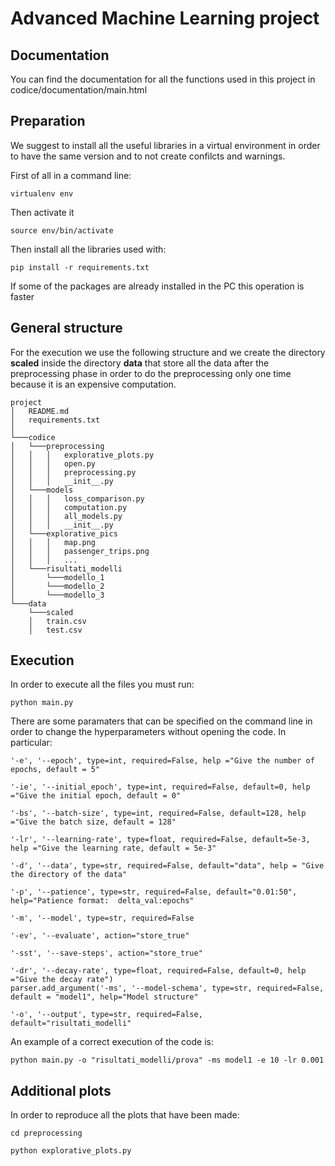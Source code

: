 # Advanced Machine Learning project

## Documentation

You can find the documentation for all the functions used in this project in codice/documentation/main.html

## Preparation

We suggest to install all the useful libraries in a virtual environment in order to have the same version and to not create confilcts and warnings.

First of all in a command line:

`virtualenv env`

Then activate it

`source env/bin/activate`

Then install all the libraries used with:

`pip install -r requirements.txt`

If some of the packages are already installed in the PC this operation is faster


## General structure

For the execution we use the following structure and we create the directory **scaled** inside the directory **data** that store all the data after the preprocessing phase in order to do the preprocessing only one time because it is an expensive computation.

```
project
│   README.md
│   requirements.txt    
│
└───codice
│   └───preprocessing
│   │   │   explorative_plots.py
│   │   │   open.py
│   │   │   preprocessing.py
│   │   │   __init__.py
│   └───models
│   │   │   loss_comparison.py
│   │   │   computation.py
│   │   │   all_models.py
│   │   │   __init__.py
│   └───explorative_pics
│   │   │   map.png
│   │   │   passenger_trips.png
│   │   │   ...
│   └───risultati_modelli
│       └───modello_1
│       └───modello_2
│       └───modello_3
└───data
    └───scaled
    │   train.csv
    │   test.csv
```

## Execution

In order to execute all the files you must run:

`python main.py`

There are some paramaters that can be specified on the command line in order to change the hyperparameters without opening the code. In particular:

```
'-e', '--epoch', type=int, required=False, help ="Give the number of epochs, default = 5"

'-ie', '--initial_epoch', type=int, required=False, default=0, help ="Give the initial epoch, default = 0"

'-bs', '--batch-size', type=int, required=False, default=128, help ="Give the batch size, default = 128"

'-lr', '--learning-rate', type=float, required=False, default=5e-3, help ="Give the learning rate, default = 5e-3"

'-d', '--data', type=str, required=False, default="data", help = "Give the directory of the data"

'-p', '--patience', type=str, required=False, default="0.01:50", help="Patience format:  delta_val:epochs"

'-m', '--model', type=str, required=False

'-ev', '--evaluate', action="store_true"

'-sst', '--save-steps', action="store_true"

'-dr', '--decay-rate', type=float, required=False, default=0, help ="Give the decay rate")
parser.add_argument('-ms', '--model-schema', type=str, required=False, default = "model1", help="Model structure"

'-o', '--output', type=str, required=False, default="risultati_modelli"
```

An example of a correct execution of the code is:

`python main.py -o "risultati_modelli/prova" -ms model1 -e 10 -lr 0.001`

## Additional plots

In order to reproduce all the plots that have been made:

`cd preprocessing`

`python explorative_plots.py`
